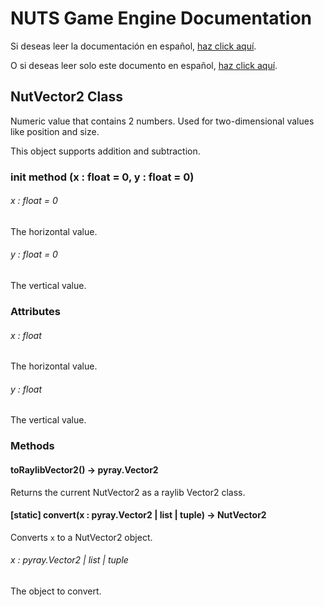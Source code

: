 # NUTS Game Engine Documentation

Si deseas leer la documentación en español, [haz click aquí](/DOCUMENTATION_Ñ/INDEX.md).

O si deseas leer solo este documento en español, [haz click aquí](/DOCUMENTATION_Ñ/FILES/NUTVECTOR2.md).

## NutVector2 Class

Numeric value that contains 2 numbers. Used for two-dimensional values like position and size.

This object supports addition and subtraction.

### init method (x : float = 0, y : float = 0)

###### x : float = 0

The horizontal value.

###### y : float = 0

The vertical value.

### Attributes

###### x : float

The horizontal value.

###### y : float

The vertical value.

### Methods

#### toRaylibVector2() -> pyray.Vector2

Returns the current NutVector2 as a raylib Vector2 class.

#### [static] convert(x : pyray.Vector2 | list | tuple) -> NutVector2

Converts `x` to a NutVector2 object.

###### x : pyray.Vector2 | list | tuple

The object to convert.